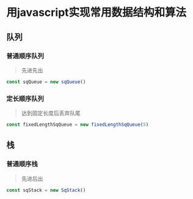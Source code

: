 # 用javascript实现常用数据结构和算法

## 队列
### 普通顺序队列

> 先进先出

```javascript
const sqQueue = new sqQueue()
```
### 定长顺序队列

> 达到固定长度后丢弃队尾

```javascript
const fixedLengthSqQueue = new fixedLengthSqQueue(5)
```

## 栈
### 普通顺序栈

> 先进后出

```javascript
const sqStack = new SqStack()
```

